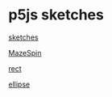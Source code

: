 # p5js sketches
[sketches](https://editor.p5js.org/jht9629-gmail/sketches)

[MazeSpin](https://editor.p5js.org/jht9629-gmail/full/-FuOH_EE4)

[rect](./rect)

[ellipse](./ellipse)
